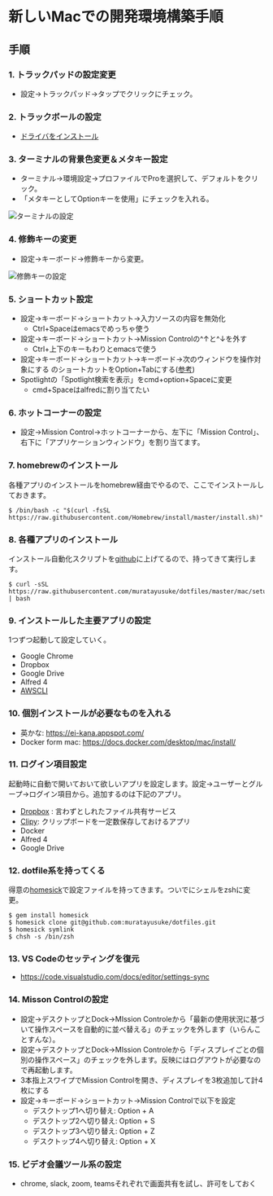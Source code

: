 # 新しいMacでの開発環境構築手順

## 手順

### 1. トラックパッドの設定変更

- 設定→トラックパッド→タップでクリックにチェック。

### 2. トラックボールの設定

- [ドライバをインストール](https://www.kensington.com/ja-jp/p/%E8%A3%BD%E5%93%81/%E3%82%B3%E3%83%B3%E3%83%88%E3%83%AD%E3%83%BC%E3%83%AB/%E3%83%88%E3%83%A9%E3%83%83%E3%82%AF%E3%83%9C%E3%83%BC%E3%83%AB/expert-mouse-wired-trackball/)

### 3. ターミナルの背景色変更＆メタキー設定

- ターミナル→環境設定→プロファイルでProを選択して、デフォルトをクリック。
- 「メタキーとしてOptionキーを使用」にチェックを入れる。

![ターミナルの設定](https://www.muratayusuke.com/assets/20161215/terminal.png)

### 4. 修飾キーの変更

- 設定→キーボード→修飾キーから変更。
  
![修飾キーの設定](https://www.muratayusuke.com/assets/mac_setting_001.png)

### 5. ショートカット設定

- 設定→キーボード→ショートカット→入力ソースの内容を無効化
  - Ctrl+Spaceはemacsでめっちゃ使う
- 設定→キーボード→ショートカット→Mission Controlの^↑と^↓を外す
  - Ctrl+上下のキーもわりとemacsで使う
- 設定→キーボード→ショートカット→キーボード→次のウィンドウを操作対象にする のショートカットをOption+Tabにする([参考](http://qiita.com/Yinaura/items/10fe5fe0cb0a795a0f58))
- Spotlightの「Spotlight検索を表示」をcmd+option+Spaceに変更
  - cmd+Spaceはalfredに割り当てたい

### 6. ホットコーナーの設定

- 設定→Mission Control→ホットコーナーから、左下に「Mission Control」、右下に「アプリケーションウィンドウ」を割り当てます。

### 7. homebrewのインストール

各種アプリのインストールをhomebrew経由でやるので、ここでインストールしておきます。

```
$ /bin/bash -c "$(curl -fsSL https://raw.githubusercontent.com/Homebrew/install/master/install.sh)"
```

### 8. 各種アプリのインストール

インストール自動化スクリプトを[github](https://github.com/muratayusuke/dotfiles/blob/master/mac/setup.sh)に上げてるので、持ってきて実行します。

```
$ curl -sSL https://raw.githubusercontent.com/muratayusuke/dotfiles/master/mac/setup.sh | bash
```

### 9. インストールした主要アプリの設定

1つずつ起動して設定していく。

- Google Chrome
- Dropbox
- Google Drive
- Alfred 4
- [AWSCLI](https://docs.aws.amazon.com/ja_jp/cli/latest/userguide/getting-started-install.html)

### 10. 個別インストールが必要なものを入れる

- 英かな: https://ei-kana.appspot.com/
- Docker form mac: https://docs.docker.com/desktop/mac/install/

### 11. ログイン項目設定

起動時に自動で開いておいて欲しいアプリを設定します。設定→ユーザーとグループ→ログイン項目から。追加するのは下記のアプリ。

- [Dropbox](https://www.dropbox.com/) : 言わずとしれたファイル共有サービス
- [Clipy](https://clipy.softonic.jp/mac): クリップボードを一定数保存しておけるアプリ
- Docker
- Alfred 4
- Google Drive

### 12. dotfile系を持ってくる

得意の[homesick](/2013/01/11/%E8%A4%87%E6%95%B0pc%E9%96%93%E3%81%A7%E8%A8%AD%E5%AE%9A%E3%83%95%E3%82%A1%E3%82%A4%E3%83%AB%E3%82%92%E5%90%8C%E6%9C%9F%E3%81%A7%E3%81%8D%E3%82%8Bhomesick%E3%81%8C%E4%BE%BF%E5%88%A9/)で設定ファイルを持ってきます。ついでにシェルをzshに変更。

```
$ gem install homesick
$ homesick clone git@github.com:muratayusuke/dotfiles.git
$ homesick symlink
$ chsh -s /bin/zsh
```

### 13. VS Codeのセッティングを復元
- https://code.visualstudio.com/docs/editor/settings-sync

### 14. Misson Controlの設定

- 設定→デスクトップとDock→MIssion Controleから「最新の使用状況に基づいて操作スペースを自動的に並べ替える」のチェックを外します（いらんことすんな）。
- 設定→デスクトップとDock→MIssion Controleから「ディスプレイごとの個別の操作スペース」のチェックを外します。反映にはログアウトが必要なので再起動します。
- 3本指上スワイプでMission Controlを開き、ディスプレイを3枚追加して計4枚にする
- 設定→キーボード→ショートカット→Mission Controlで以下を設定
  - デスクトップ1へ切り替え: Option + A
  - デスクトップ2へ切り替え: Option + S
  - デスクトップ3へ切り替え: Option + Z
  - デスクトップ4へ切り替え: Option + X

### 15. ビデオ会議ツール系の設定

- chrome, slack, zoom, teamsそれぞれで画面共有を試し、許可をしておく
